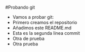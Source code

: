 #Probando git

- Vamos a probar git:
- Primero creamos el repositorio 
- Añadimos este README.md
- Esta es la segunda linea commit
- Otra de prueba
- Otra prueba